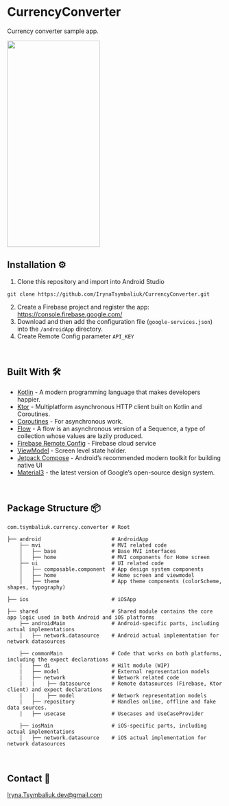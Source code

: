 # CurrencyConverter

Currency converter sample app.

<img src="https://user-images.githubusercontent.com/42023359/201511497-f00d9b09-81f8-4b65-b50c-17e448f5d447.png" width="216" height="480" />

<br/>

## Installation ⚙️

1. Clone this repository and import into Android Studio
```
git clone https://github.com/IrynaTsymbaliuk/CurrencyConverter.git
```
2. Create a Firebase project and register the app: https://console.firebase.google.com/
3. Download and then add the configuration file (```google-services.json```) into the ```/androidApp``` directory.
4. Create Remote Config parameter ```API_KEY```

<br/>

## Built With 🛠
- [Kotlin](https://kotlinlang.org/) - A modern programming language
that makes developers happier.
- [Ktor](https://ktor.io/) - Multiplatform asynchronous HTTP client built on Kotlin and Coroutines.
- [Coroutines](https://kotlinlang.org/docs/reference/coroutines-overview.html) - For asynchronous work.
- [Flow](https://kotlinlang.org/docs/reference/coroutines/flow.html) - A flow is an asynchronous version of a Sequence, a type of collection whose values are lazily produced.
- [Firebase Remote Config](https://firebase.google.com/products/remote-config) - Firebase cloud service 
- [ViewModel](https://developer.android.com/topic/libraries/architecture/viewmodel) - Screen level state holder.
- [Jetpack Compose](https://developer.android.com/jetpack/compose) - Android’s recommended modern toolkit for building native UI
- [Material3](https://m3.material.io/) - the latest version of Google’s open-source design system.

<br/>

## Package Structure 📦 
    
    com.tsymbaliuk.currency.converter # Root

    ├── android                       # AndroidApp                  
        ├── mvi                       # MVI related code
        │   ├── base                  # Base MVI interfaces
        │   ├── home                  # MVI components for Home screen
        ├── ui                        # UI related code
        │   ├── composable.component  # App design system components
        │   ├── home                  # Home screen and viewmodel
        │   ├── theme                 # App theme components (colorScheme, shapes, typography)
  
    ├── ios                           # iOSApp

    ├── shared                        # Shared module contains the core app logic used in both Android and iOS platforms
        ├── androidMain               # Android-specific parts, including actual implementations
        │   ├── network.datasource    # Android actual implementation for network datasources 

        ├── commonMain                # Code that works on both platforms, including the expect declarations
        |   ├── di                    # Hilt module (WIP)
        |   ├── model                 # External representation models
        |   ├── network               # Network related code
        |   |    ├── datasource       # Remote datasources (Firebase, Ktor client) and expect declarations
        |   |    ├── model            # Network representation models
        |   ├── repository            # Handles online, offline and fake data sources. 
        |   ├── usecase               # Usecases and UseCaseProvider

        ├── iosMain                   # iOS-specific parts, including actual implementations
        │   ├── network.datasource    # iOS actual implementation for network datasources

<br/>
    
## Contact 📩
Iryna.Tsymbaliuk.dev@gmail.com
